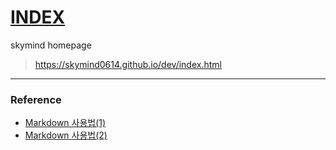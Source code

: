 # [INDEX](https://skymind0614.github.io/dev/index.html)
skymind homepage
>https://skymind0614.github.io/dev/index.html

---
### Reference
- [Markdown 사용법(1)](https://gist.github.com/ihoneymon/652be052a0727ad59601)
- [Markdown 사용법(2)](https://simhyejin.github.io/2016/06/30/Markdown-syntax/)
